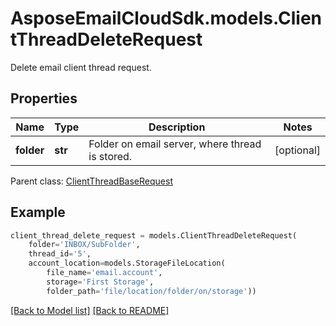 # AsposeEmailCloudSdk.models.ClientThreadDeleteRequest

Delete email client thread request.             

## Properties
Name | Type | Description | Notes
------------ | ------------- | ------------- | -------------
**folder** |**str** |Folder on email server, where thread is stored.              |[optional] 

Parent class: [ClientThreadBaseRequest](ClientThreadBaseRequest.md)


## Example
```python
client_thread_delete_request = models.ClientThreadDeleteRequest(
    folder='INBOX/SubFolder',
    thread_id='5',
    account_location=models.StorageFileLocation(
        file_name='email.account',
        storage='First Storage',
        folder_path='file/location/folder/on/storage'))
```


[[Back to Model list]](Models.md) [[Back to README]](README.md)

